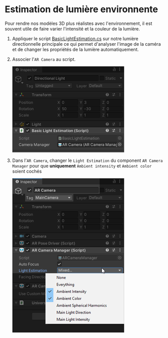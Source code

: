 # Estimation de lumière environnente

Pour rendre nos modèles 3D plus réalistes avec l'environnement, il est souvent utile de faire varier l'intensité et la couleur de la lumière.

 

1. Appliquer le script [BasicLightEstimation.cs](scripts/BasicLightEstimation.cs) sur notre lumière directionnelle principale ce qui permet d'analyser l'image de la caméra et de changer les propriétés de la lumière automatiquement.
2. Associer l'`AR Camera` au script.

    ![](images/light_estimation/light.png)

3. Dans l'`AR Camera`, changer le `Light Estimation` du component `AR Camera Manager` pour que **uniquement** `Ambient intensity` et `Ambient color` soient cochés

    ![](images/light_estimation/camera.png)